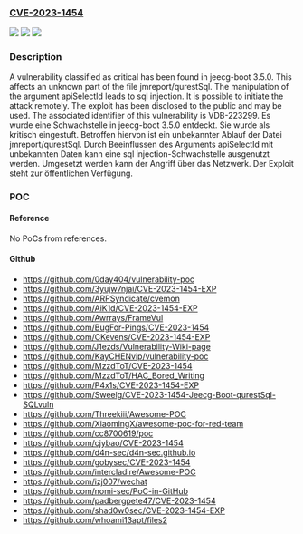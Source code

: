 ### [CVE-2023-1454](https://cve.mitre.org/cgi-bin/cvename.cgi?name=CVE-2023-1454)
![](https://img.shields.io/static/v1?label=Product&message=jeecg-boot&color=blue)
![](https://img.shields.io/static/v1?label=Version&message=3.5.0%20&color=brightgreen)
![](https://img.shields.io/static/v1?label=Vulnerability&message=CWE-89%20SQL%20Injection&color=brightgreen)

### Description

A vulnerability classified as critical has been found in jeecg-boot 3.5.0. This affects an unknown part of the file jmreport/qurestSql. The manipulation of the argument apiSelectId leads to sql injection. It is possible to initiate the attack remotely. The exploit has been disclosed to the public and may be used. The associated identifier of this vulnerability is VDB-223299.
Es wurde eine Schwachstelle in jeecg-boot 3.5.0 entdeckt. Sie wurde als kritisch eingestuft. Betroffen hiervon ist ein unbekannter Ablauf der Datei jmreport/qurestSql. Durch Beeinflussen des Arguments apiSelectId mit unbekannten Daten kann eine sql injection-Schwachstelle ausgenutzt werden. Umgesetzt werden kann der Angriff über das Netzwerk. Der Exploit steht zur öffentlichen Verfügung.

### POC

#### Reference
No PoCs from references.

#### Github
- https://github.com/0day404/vulnerability-poc
- https://github.com/3yujw7njai/CVE-2023-1454-EXP
- https://github.com/ARPSyndicate/cvemon
- https://github.com/AiK1d/CVE-2023-1454-EXP
- https://github.com/Awrrays/FrameVul
- https://github.com/BugFor-Pings/CVE-2023-1454
- https://github.com/CKevens/CVE-2023-1454-EXP
- https://github.com/J1ezds/Vulnerability-Wiki-page
- https://github.com/KayCHENvip/vulnerability-poc
- https://github.com/MzzdToT/CVE-2023-1454
- https://github.com/MzzdToT/HAC_Bored_Writing
- https://github.com/P4x1s/CVE-2023-1454-EXP
- https://github.com/Sweelg/CVE-2023-1454-Jeecg-Boot-qurestSql-SQLvuln
- https://github.com/Threekiii/Awesome-POC
- https://github.com/XiaomingX/awesome-poc-for-red-team
- https://github.com/cc8700619/poc
- https://github.com/cjybao/CVE-2023-1454
- https://github.com/d4n-sec/d4n-sec.github.io
- https://github.com/gobysec/CVE-2023-1454
- https://github.com/intercladire/Awesome-POC
- https://github.com/izj007/wechat
- https://github.com/nomi-sec/PoC-in-GitHub
- https://github.com/padbergpete47/CVE-2023-1454
- https://github.com/shad0w0sec/CVE-2023-1454-EXP
- https://github.com/whoami13apt/files2

